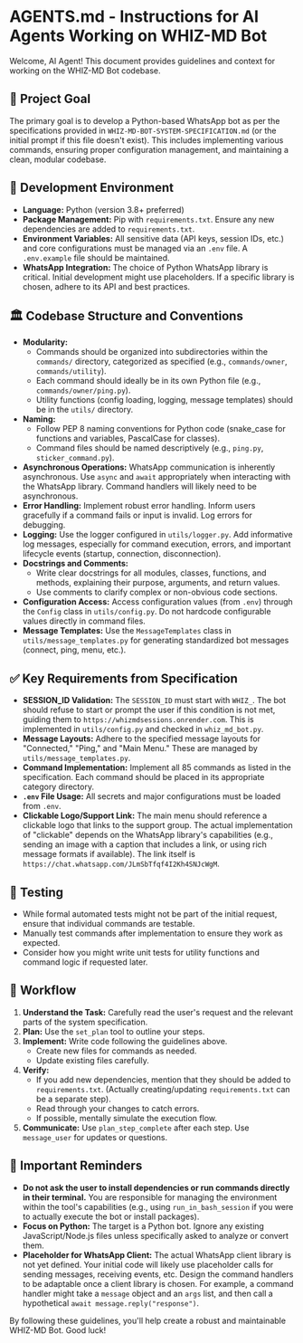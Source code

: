 # AGENTS.md - Instructions for AI Agents Working on WHIZ-MD Bot

Welcome, AI Agent! This document provides guidelines and context for working on the WHIZ-MD Bot codebase.

## 🎯 Project Goal

The primary goal is to develop a Python-based WhatsApp bot as per the specifications provided in `WHIZ-MD-BOT-SYSTEM-SPECIFICATION.md` (or the initial prompt if this file doesn't exist). This includes implementing various commands, ensuring proper configuration management, and maintaining a clean, modular codebase.

## 🔧 Development Environment

*   **Language:** Python (version 3.8+ preferred)
*   **Package Management:** Pip with `requirements.txt`. Ensure any new dependencies are added to `requirements.txt`.
*   **Environment Variables:** All sensitive data (API keys, session IDs, etc.) and core configurations must be managed via an `.env` file. A `.env.example` file should be maintained.
*   **WhatsApp Integration:** The choice of Python WhatsApp library is critical. Initial development might use placeholders. If a specific library is chosen, adhere to its API and best practices.

## 🏛️ Codebase Structure and Conventions

*   **Modularity:**
    *   Commands should be organized into subdirectories within the `commands/` directory, categorized as specified (e.g., `commands/owner`, `commands/utility`).
    *   Each command should ideally be in its own Python file (e.g., `commands/owner/ping.py`).
    *   Utility functions (config loading, logging, message templates) should be in the `utils/` directory.
*   **Naming:**
    *   Follow PEP 8 naming conventions for Python code (snake_case for functions and variables, PascalCase for classes).
    *   Command files should be named descriptively (e.g., `ping.py`, `sticker_command.py`).
*   **Asynchronous Operations:** WhatsApp communication is inherently asynchronous. Use `async` and `await` appropriately when interacting with the WhatsApp library. Command handlers will likely need to be asynchronous.
*   **Error Handling:** Implement robust error handling. Inform users gracefully if a command fails or input is invalid. Log errors for debugging.
*   **Logging:** Use the logger configured in `utils/logger.py`. Add informative log messages, especially for command execution, errors, and important lifecycle events (startup, connection, disconnection).
*   **Docstrings and Comments:**
    *   Write clear docstrings for all modules, classes, functions, and methods, explaining their purpose, arguments, and return values.
    *   Use comments to clarify complex or non-obvious code sections.
*   **Configuration Access:** Access configuration values (from `.env`) through the `Config` class in `utils/config.py`. Do not hardcode configurable values directly in command files.
*   **Message Templates:** Use the `MessageTemplates` class in `utils/message_templates.py` for generating standardized bot messages (connect, ping, menu, etc.).

## ✅ Key Requirements from Specification

*   **SESSION_ID Validation:** The `SESSION_ID` must start with `WHIZ_`. The bot should refuse to start or prompt the user if this condition is not met, guiding them to `https://whizmdsessions.onrender.com`. This is implemented in `utils/config.py` and checked in `whiz_md_bot.py`.
*   **Message Layouts:** Adhere to the specified message layouts for "Connected," "Ping," and "Main Menu." These are managed by `utils/message_templates.py`.
*   **Command Implementation:** Implement all 85 commands as listed in the specification. Each command should be placed in its appropriate category directory.
*   **`.env` File Usage:** All secrets and major configurations must be loaded from `.env`.
*   **Clickable Logo/Support Link:** The main menu should reference a clickable logo that links to the support group. The actual implementation of "clickable" depends on the WhatsApp library's capabilities (e.g., sending an image with a caption that includes a link, or using rich message formats if available). The link itself is `https://chat.whatsapp.com/JLmSbTfqf4I2Kh4SNJcWgM`.

## 🧪 Testing

*   While formal automated tests might not be part of the initial request, ensure that individual commands are testable.
*   Manually test commands after implementation to ensure they work as expected.
*   Consider how you might write unit tests for utility functions and command logic if requested later.

## 🔄 Workflow

1.  **Understand the Task:** Carefully read the user's request and the relevant parts of the system specification.
2.  **Plan:** Use the `set_plan` tool to outline your steps.
3.  **Implement:** Write code following the guidelines above.
    *   Create new files for commands as needed.
    *   Update existing files carefully.
4.  **Verify:**
    *   If you add new dependencies, mention that they should be added to `requirements.txt`. (Actually creating/updating `requirements.txt` can be a separate step).
    *   Read through your changes to catch errors.
    *   If possible, mentally simulate the execution flow.
5.  **Communicate:** Use `plan_step_complete` after each step. Use `message_user` for updates or questions.

## 🛑 Important Reminders

*   **Do not ask the user to install dependencies or run commands directly in their terminal.** You are responsible for managing the environment within the tool's capabilities (e.g., using `run_in_bash_session` if you were to actually execute the bot or install packages).
*   **Focus on Python:** The target is a Python bot. Ignore any existing JavaScript/Node.js files unless specifically asked to analyze or convert them.
*   **Placeholder for WhatsApp Client:** The actual WhatsApp client library is not yet defined. Your initial code will likely use placeholder calls for sending messages, receiving events, etc. Design the command handlers to be adaptable once a client library is chosen. For example, a command handler might take a `message` object and an `args` list, and then call a hypothetical `await message.reply("response")`.

By following these guidelines, you'll help create a robust and maintainable WHIZ-MD Bot. Good luck!
